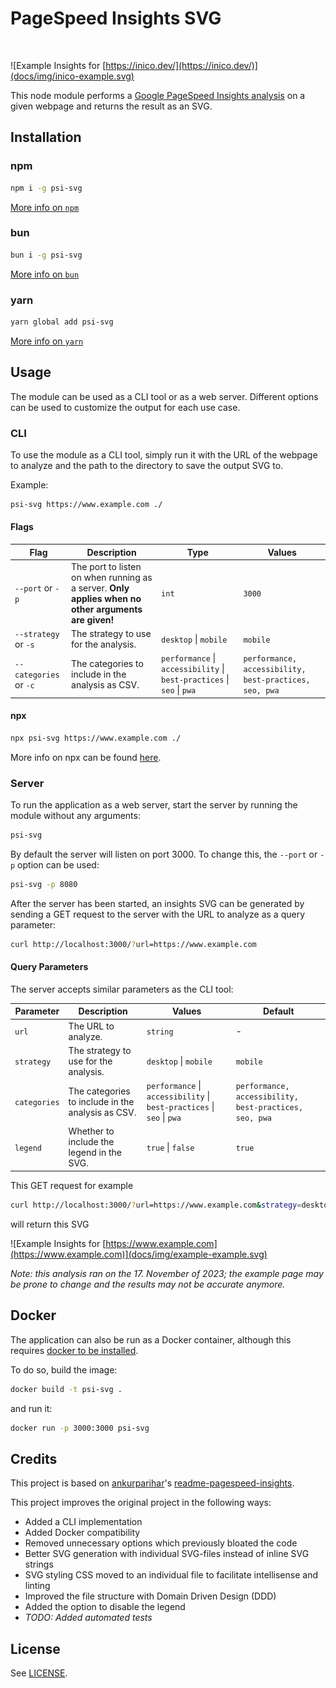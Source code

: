 # PageSpeed Insights SVG

<br/>

![Example Insights for [https://inico.dev/](https://inico.dev/)](docs/img/inico-example.svg)

This node module performs a [Google PageSpeed Insights analysis](https://developers.google.com/speed/pagespeed/insights/) on a given webpage and returns the result as an SVG.

## Installation

### npm

```bash
npm i -g psi-svg
```

[More info on `npm`](https://docs.npmjs.com/downloading-and-installing-node-js-and-npm)

### bun

```bash
bun i -g psi-svg
```

[More info on `bun`](https://bun.sh/)

### yarn

```bash
yarn global add psi-svg
```

[More info on `yarn`](https://yarnpkg.com/)

## Usage

The module can be used as a CLI tool or as a web server. Different options can be used to customize the output for each use case.

### CLI

To use the module as a CLI tool, simply run it with the URL of the webpage to analyze and the path to the directory to save the output SVG to.

Example:

```bash
psi-svg https://www.example.com ./
```

#### Flags

| Flag                   | Description                                                                                         | Type                                                                   | Values                                                 |
| ---------------------- | --------------------------------------------------------------------------------------------------- | ---------------------------------------------------------------------- | ------------------------------------------------------ |
| `--port` or `-p`       | The port to listen on when running as a server. **Only applies when no other arguments are given!** | `int`                                                                  | `3000`                                                 |
| `--strategy` or `-s`   | The strategy to use for the analysis.                                                               | `desktop` \| `mobile`                                                  | `mobile`                                               |
| `--categories` or `-c` | The categories to include in the analysis as CSV.                                                   | `performance` \| `accessibility` \| `best-practices` \| `seo` \| `pwa` | `performance, accessibility, best-practices, seo, pwa` |

#### npx

```bash
npx psi-svg https://www.example.com ./
```

More info on npx can be found [here](https://docs.npmjs.com/cli/v7/commands/npx).

### Server

To run the application as a web server, start the server by running the module without any arguments:

```bash
psi-svg
```

By default the server will listen on port 3000. To change this, the `--port` or `-p` option can be used:

```bash
psi-svg -p 8080
```

After the server has been started, an insights SVG can be generated by sending a GET request to the server with the URL to analyze as a query parameter:

```bash
curl http://localhost:3000/?url=https://www.example.com
```

#### Query Parameters

The server accepts similar parameters as the CLI tool:

| Parameter    | Description                                       | Values                                                                 | Default                                                |
| ------------ | ------------------------------------------------- | ---------------------------------------------------------------------- | ------------------------------------------------------ |
| `url`        | The URL to analyze.                               | `string`                                                               | -                                                      |
| `strategy`   | The strategy to use for the analysis.             | `desktop` \| `mobile`                                                  | `mobile`                                               |
| `categories` | The categories to include in the analysis as CSV. | `performance` \| `accessibility` \| `best-practices` \| `seo` \| `pwa` | `performance, accessibility, best-practices, seo, pwa` |
| `legend`     | Whether to include the legend in the SVG.         | `true` \| `false`                                                      | `true`                                                 |

This GET request for example

```bash
curl http://localhost:3000/?url=https://www.example.com&strategy=desktop&categories=performance,accessibility,seo
```

will return this SVG

![Example Insights for [https://www.example.com](https://www.example.com)](docs/img/example-example.svg)

*Note: this analysis ran on the 17. November of 2023; the example page may be prone to change and the results may not be accurate anymore.*

## Docker

The application can also be run as a Docker container, although this requires [docker to be installed](https://docs.docker.com/engine/install/).

To do so, build the image:

```bash
docker build -t psi-svg .
```

and run it:

```bash
docker run -p 3000:3000 psi-svg
```

## Credits

This project is based on [ankurparihar](https://github.com/ankurparihar)'s [readme-pagespeed-insights](https://github.com/ankurparihar/readme-pagespeed-insights).

This project improves the original project in the following ways:

* Added a CLI implementation
* Added Docker compatibility
* Removed unnecessary options which previously bloated the code
* Better SVG generation with individual SVG-files instead of inline SVG strings
* SVG styling CSS moved to an individual file to facilitate intellisense and linting
* Improved the file structure with Domain Driven Design (DDD)
* Added the option to disable the legend
* *TODO: Added automated tests*

## License

See [LICENSE](LICENSE).
